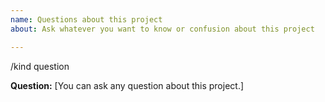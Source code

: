 ```yaml
---
name: Questions about this project
about: Ask whatever you want to know or confusion about this project

---
```


/kind question

**Question:**
[You can ask any question about this project.]